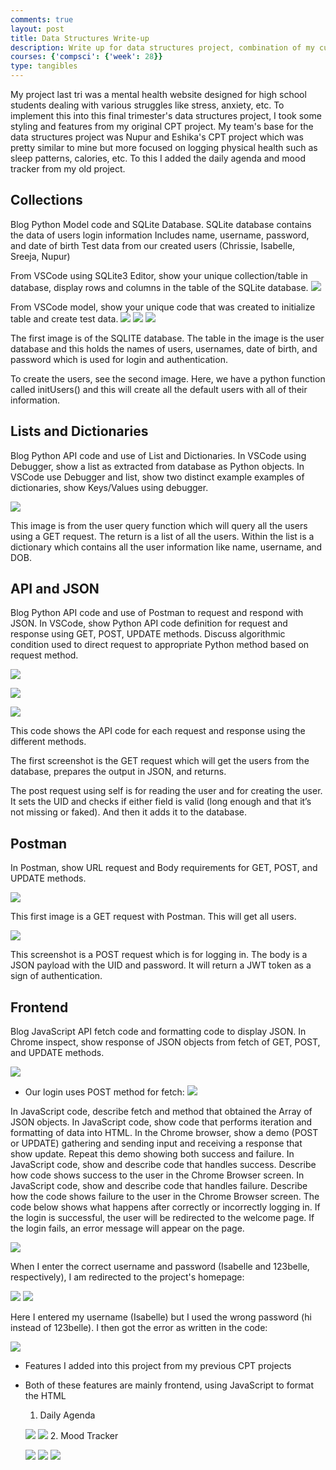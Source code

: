 ```yaml
---
comments: true
layout: post
title: Data Structures Write-up
description: Write up for data structures project, combination of my current group's previous CPT projects
courses: {'compsci': {'week': 28}}
type: tangibles
---
```


My project last tri was a mental health website designed for high school students dealing with various struggles like stress, anxiety, etc. To implement this into this final trimester's data structures project, I took some styling and features from my original CPT project. My team's base for the data structures project was Nupur and Eshika's CPT project which was pretty similar to mine but more focused on logging physical health such as sleep patterns, calories, etc. To this I added the daily agenda and mood tracker from my old project.

## Collections
Blog Python Model code and SQLite Database.
SQLite database contains the data of users login information
Includes name, username, password, and date of birth
Test data from our created users (Chrissie, Isabelle, Sreeja, Nupur)

From VSCode using SQLite3 Editor, show your unique collection/table in database, display rows and columns in the table of the SQLite database.
<a href="https://ibb.co/YZFcvtb"><img src="https://i.ibb.co/BN5y8gw/Screenshot-2024-04-18-001920.png"></a>

From VSCode model, show your unique code that was created to initialize table and create test data.
<a href="https://ibb.co/3YZs3s0"><img src="https://i.ibb.co/cXnvBvN/Screenshot-2024-04-18-002908.png"></a>
<a href="https://ibb.co/p02dRM6"><img src="https://i.ibb.co/cgJQCZK/Screenshot-2024-04-18-002927.png"></a>
<a href="https://ibb.co/37N3vyX"><img src="https://i.ibb.co/yXy9pnT/Screenshot-2024-04-18-003004.png"></a>

The first image is of the SQLITE database. The table in the image is the user database and this holds the names of users, usernames, date of birth, and password which is used for login and authentication.

To create the users, see the second image. Here, we have a python function called initUsers() and this will create all the default users with all of their information.

## Lists and Dictionaries
Blog Python API code and use of List and Dictionaries.
In VSCode using Debugger, show a list as extracted from database as Python objects.
In VSCode use Debugger and list, show two distinct example examples of dictionaries, show Keys/Values using debugger.

<a href="https://ibb.co/m8JDfxZ"><img src="https://i.ibb.co/SrNsFLY/Screenshot-2024-04-18-224205.png"></a>

This image is from the user query function which will query all the users using a GET request. The return is a list of all the users. Within the list is a dictionary which contains all the user information like name, username, and DOB. 

## API and JSON
Blog Python API code and use of Postman to request and respond with JSON.
In VSCode, show Python API code definition for request and response using GET, POST, UPDATE methods. Discuss algorithmic condition used to direct request to appropriate Python method based on request method.

<a href="https://ibb.co/YQDZkBj"><img src="https://i.ibb.co/fF8vpd0/Screenshot-2024-04-18-005423.png"></a>

<a href="https://ibb.co/Wvz8bpD"><img src="https://i.ibb.co/gZWq5Fv/Screenshot-2024-04-18-005918.png"></a>

<a href="https://ibb.co/JzCW6zH"><img src="https://i.ibb.co/Q6X7S6M/Screenshot-2024-04-18-224645.png"></a>

This code shows the API code for each request and response using the different methods.

The first screenshot is the GET request which will get the users from the database, prepares the output in JSON, and returns.

The post request using self is for reading the user and for creating the user. It sets the UID and checks if either field is valid (long enough and that it’s not missing or faked). And then it adds it to the database.

## Postman
In Postman, show URL request and Body requirements for GET, POST, and UPDATE methods.

<a href="https://ibb.co/kqpCSVP"><img src="https://i.ibb.co/r5grwKX/Screenshot-2024-04-18-225857.png"></a>

This first image is a GET request with Postman. This will get all users.

<a href="https://ibb.co/p48F8xw"><img src="https://i.ibb.co/9yL5LNg/Screenshot-2024-04-18-225656.png"></a>

This screenshot is a POST request which is for logging in. The body is a JSON payload with the UID and password. It will return a JWT token as a sign of authentication.

## Frontend
Blog JavaScript API fetch code and formatting code to display JSON.
In Chrome inspect, show response of JSON objects from fetch of GET, POST, and UPDATE methods.

<a href="https://ibb.co/wJcCR6J"><img src="https://i.ibb.co/n3Pfbk3/Screenshot-2024-04-18-230442.png"></a>

- Our login uses POST method for fetch:
<a href="https://ibb.co/xDgT1fQ"><img src="https://i.ibb.co/bPv9s2n/Screenshot-2024-04-18-003359.png"></a>

In JavaScript code, describe fetch and method that obtained the Array of JSON objects.
In JavaScript code, show code that performs iteration and formatting of data into HTML.
In the Chrome browser, show a demo (POST or UPDATE) gathering and sending input and receiving a response that show update. Repeat this demo showing both success and failure.
In JavaScript code, show and describe code that handles success. Describe how code shows success to the user in the Chrome Browser screen.
In JavaScript code, show and describe code that handles failure. Describe how the code shows failure to the user in the Chrome Browser screen.
The code below shows what happens after correctly or incorrectly logging in. If the login is successful, the user will be redirected to the welcome page. If the login fails, an error message will appear on the page.

<a href="https://ibb.co/jVZvzDy"><img src="https://i.ibb.co/xm8SY61/Screenshot-2024-04-18-093434.png"></a>

When I enter the correct username and password (Isabelle and 123belle, respectively), I am redirected to the project's homepage: 

<a href="https://ibb.co/G9rNsMc"><img src="https://i.ibb.co/MfJQ81M/Screenshot-2024-04-18-093827.png"></a>
<a href="https://ibb.co/chc1tcn"><img src="https://i.ibb.co/k2gx0gC/Screenshot-2024-04-18-094010.png"></a>

Here I entered my username (Isabelle) but I used the wrong password (hi instead of 123belle). I then got the error as written in the code: 

<a href="https://ibb.co/CQWvy2k"><img src="https://i.ibb.co/qpx985t/Screenshot-2024-04-18-093112.png"></a>

- Features I added into this project from my previous CPT projects
- Both of these features are mainly frontend, using JavaScript to format the HTML
    1. Daily Agenda

    <a href="https://ibb.co/qFrqzY0"><img src="https://i.ibb.co/HpHw0TN/Screenshot-2024-04-18-004936.png"></a>
    <a href="https://ibb.co/V3MYZdd"><img src="https://i.ibb.co/XVFxg99/Screenshot-2024-04-18-005102.png"></a>
    2. Mood Tracker

    <a href="https://ibb.co/vPmcyNw"><img src="https://i.ibb.co/zRbm93n/Screenshot-2024-04-18-004518.png"></a>
    <a href="https://ibb.co/hMhVG5q"><img src="https://i.ibb.co/H21qcvJ/Screenshot-2024-04-18-004540.png"></a>
    <a href="https://ibb.co/PTPHxJF"><img src="https://i.ibb.co/VHz4VbJ/Screenshot-2024-04-18-005023.png"></a>

